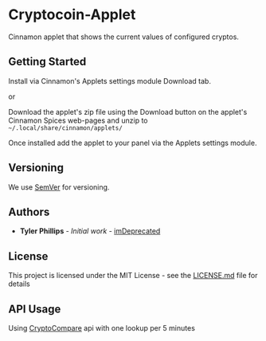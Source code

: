 # Cryptocoin-Applet

Cinnamon applet that shows the current values of configured cryptos.

## Getting Started

Install via Cinnamon's Applets settings module Download tab.

or

Download the applet's zip file using the Download button on the applet's Cinnamon Spices web-pages and unzip to `~/.local/share/cinnamon/applets/`

Once installed add the applet to your panel via the Applets settings module.

## Versioning

We use [SemVer](http://semver.org/) for versioning.

## Authors

* **Tyler Phillips** - *Initial work* - [imDeprecated](https://github.com/imDeprecated)

## License

This project is licensed under the MIT License - see the [LICENSE.md](LICENSE.md) file for details

## API Usage

Using [CryptoCompare](https://www.cryptocompare.com) api with one lookup per 5 minutes 
